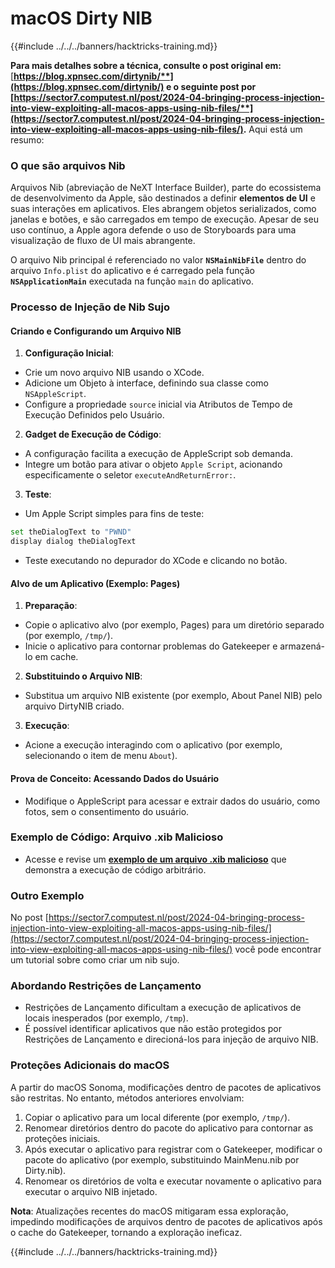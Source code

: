 # macOS Dirty NIB

{{#include ../../../banners/hacktricks-training.md}}

**Para mais detalhes sobre a técnica, consulte o post original em:** [**https://blog.xpnsec.com/dirtynib/**](https://blog.xpnsec.com/dirtynib/) e o seguinte post por [**https://sector7.computest.nl/post/2024-04-bringing-process-injection-into-view-exploiting-all-macos-apps-using-nib-files/**](https://sector7.computest.nl/post/2024-04-bringing-process-injection-into-view-exploiting-all-macos-apps-using-nib-files/)**.** Aqui está um resumo:

### O que são arquivos Nib

Arquivos Nib (abreviação de NeXT Interface Builder), parte do ecossistema de desenvolvimento da Apple, são destinados a definir **elementos de UI** e suas interações em aplicativos. Eles abrangem objetos serializados, como janelas e botões, e são carregados em tempo de execução. Apesar de seu uso contínuo, a Apple agora defende o uso de Storyboards para uma visualização de fluxo de UI mais abrangente.

O arquivo Nib principal é referenciado no valor **`NSMainNibFile`** dentro do arquivo `Info.plist` do aplicativo e é carregado pela função **`NSApplicationMain`** executada na função `main` do aplicativo.

### Processo de Injeção de Nib Sujo

#### Criando e Configurando um Arquivo NIB

1. **Configuração Inicial**:
- Crie um novo arquivo NIB usando o XCode.
- Adicione um Objeto à interface, definindo sua classe como `NSAppleScript`.
- Configure a propriedade `source` inicial via Atributos de Tempo de Execução Definidos pelo Usuário.
2. **Gadget de Execução de Código**:
- A configuração facilita a execução de AppleScript sob demanda.
- Integre um botão para ativar o objeto `Apple Script`, acionando especificamente o seletor `executeAndReturnError:`.
3. **Teste**:

- Um Apple Script simples para fins de teste:

```bash
set theDialogText to "PWND"
display dialog theDialogText
```

- Teste executando no depurador do XCode e clicando no botão.

#### Alvo de um Aplicativo (Exemplo: Pages)

1. **Preparação**:
- Copie o aplicativo alvo (por exemplo, Pages) para um diretório separado (por exemplo, `/tmp/`).
- Inicie o aplicativo para contornar problemas do Gatekeeper e armazená-lo em cache.
2. **Substituindo o Arquivo NIB**:
- Substitua um arquivo NIB existente (por exemplo, About Panel NIB) pelo arquivo DirtyNIB criado.
3. **Execução**:
- Acione a execução interagindo com o aplicativo (por exemplo, selecionando o item de menu `About`).

#### Prova de Conceito: Acessando Dados do Usuário

- Modifique o AppleScript para acessar e extrair dados do usuário, como fotos, sem o consentimento do usuário.

### Exemplo de Código: Arquivo .xib Malicioso

- Acesse e revise um [**exemplo de um arquivo .xib malicioso**](https://gist.github.com/xpn/16bfbe5a3f64fedfcc1822d0562636b4) que demonstra a execução de código arbitrário.

### Outro Exemplo

No post [https://sector7.computest.nl/post/2024-04-bringing-process-injection-into-view-exploiting-all-macos-apps-using-nib-files/](https://sector7.computest.nl/post/2024-04-bringing-process-injection-into-view-exploiting-all-macos-apps-using-nib-files/) você pode encontrar um tutorial sobre como criar um nib sujo.&#x20;

### Abordando Restrições de Lançamento

- Restrições de Lançamento dificultam a execução de aplicativos de locais inesperados (por exemplo, `/tmp`).
- É possível identificar aplicativos que não estão protegidos por Restrições de Lançamento e direcioná-los para injeção de arquivo NIB.

### Proteções Adicionais do macOS

A partir do macOS Sonoma, modificações dentro de pacotes de aplicativos são restritas. No entanto, métodos anteriores envolviam:

1. Copiar o aplicativo para um local diferente (por exemplo, `/tmp/`).
2. Renomear diretórios dentro do pacote do aplicativo para contornar as proteções iniciais.
3. Após executar o aplicativo para registrar com o Gatekeeper, modificar o pacote do aplicativo (por exemplo, substituindo MainMenu.nib por Dirty.nib).
4. Renomear os diretórios de volta e executar novamente o aplicativo para executar o arquivo NIB injetado.

**Nota**: Atualizações recentes do macOS mitigaram essa exploração, impedindo modificações de arquivos dentro de pacotes de aplicativos após o cache do Gatekeeper, tornando a exploração ineficaz.

{{#include ../../../banners/hacktricks-training.md}}
